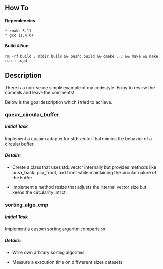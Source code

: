 ## How To

#### Dependencies

    * cmake 3.11
    * gcc 11.4.0+

#### Build & Run

```
rm -rf build ; mkdir build && pushd build && cmake ../ && make && make run ; popd
```

## Description

There is a non-sence simple example of my codestyle. Enjoy to review the commits and leave the comments!

Below is the goal description which I tried to achieve.

### queue_circular_buffer

##### Initial Task

Implement a custom adapter for std::vector that mimics the behavior of a circular buffer.

##### Details:

- Create a class that uses std::vector internally but provides methods like push_back, pop_front, and front while maintaining the circular nature of the buffer.

- Implement a method resize that adjusts the internal vector size but keeps the circularity intact.

### sorting_algo_cmp

##### Initial Task

Implement a custom sorting argoritm comparision

##### Details:

- Write own arbitary sorting algoritms

- Measure a execution time on diffwerent sizes datasets
